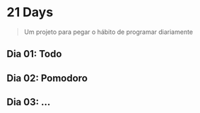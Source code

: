 # 21 Days
> Um projeto para pegar o hábito de programar diariamente

## Dia 01: Todo
## Dia 02: Pomodoro
## Dia 03: ...

